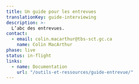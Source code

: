 ```yaml
---
title: Un guide pour les entrevues
translationKey: guide-interviewing
description: >-
  L’abc des entrevues.
contact:
  - email: colin.macarthur@tbs-sct.gc.ca
    name: Colin MacArthur
phase: live
status: in-flight
links:
  - name: Documentation
    url: "/outils-et-ressources/guide-entrevue/"
---
```

